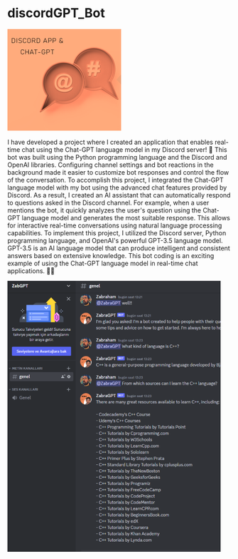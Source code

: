 # discordGPT_Bot

<img src="logodis_gpt.png">

I have developed a project where I created an application that enables real-time chat using the Chat-GPT language model in my Discord server! 🚀
This bot was built using the Python programming language and the Discord and OpenAI libraries. Configuring channel settings and bot reactions in the background made it easier to customize bot responses and control the flow of the conversation.
To accomplish this project, I integrated the Chat-GPT language model with my bot using the advanced chat features provided by Discord. As a result, I created an AI assistant that can automatically respond to questions asked in the Discord channel.
For example, when a user mentions the bot, it quickly analyzes the user's question using the Chat-GPT language model and generates the most suitable response. This allows for interactive real-time conversations using natural language processing capabilities.
To implement this project, I utilized the Discord server, Python programming language, and OpenAI's powerful GPT-3.5 language model. GPT-3.5 is an AI language model that can produce intelligent and consistent answers based on extensive knowledge.
This bot coding is an exciting example of using the Chat-GPT language model in real-time chat applications. 💬😊

<img src="141049.png">
